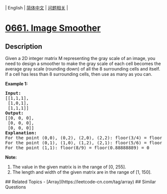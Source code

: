 
| English | [简体中文](README.md) | [问题相关](QUESTION.md) |
# [0661. Image Smoother](https://leetcode-cn.com/problems/image-smoother/)
## Description
<p>Given a 2D integer matrix M representing the gray scale of an image, you need to design a smoother to make the gray scale of each cell becomes the average gray scale (rounding down) of all the 8 surrounding cells and itself.  If a cell has less than 8 surrounding cells, then use as many as you can.</p>

<p><b>Example 1:</b><br />
<pre>
<b>Input:</b>
[[1,1,1],
 [1,0,1],
 [1,1,1]]
<b>Output:</b>
[[0, 0, 0],
 [0, 0, 0],
 [0, 0, 0]]
<b>Explanation:</b>
For the point (0,0), (0,2), (2,0), (2,2): floor(3/4) = floor(0.75) = 0
For the point (0,1), (1,0), (1,2), (2,1): floor(5/6) = floor(0.83333333) = 0
For the point (1,1): floor(8/9) = floor(0.88888889) = 0
</pre>
</p>

<p><b>Note:</b><br>
<ol>
<li>The value in the given matrix is in the range of [0, 255].</li>
<li>The length and width of the given matrix are in the range of [1, 150].</li>
</ol>
</p>
## Related Topics
- [Array](https://leetcode-cn.com/tag/array)
## Similar Questions

